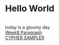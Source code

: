 # Hello World
<br/>today is a gloomy day<br/>
[Week8 Paragraph](https://naman-420.github.io/A2K-Studio/week8/)<br/>
[CYPHER SAMPLER](https://naman-420.github.io/A2K-Studio/CYPHER/)<br/>
